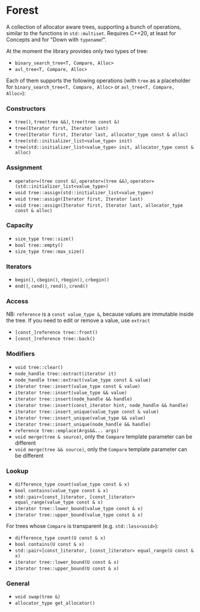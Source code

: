 # Forest
A collection of allocator aware trees, supporting a bunch of operations, similar to the functions in
`std::multiset`. Requires C++20, at least for Concepts and for "Down with `typename`!".

At the moment the library provides only two types of tree:
- `binary_search_tree<T, Compare, Alloc>`
- `avl_tree<T, Compare, Alloc>`

Each of them supports the following operations (with `tree` as a placeholder for
`binary_search_tree<T, Compare, Alloc>` or `avl_tree<T, Compare, Alloc>`):
### Constructors
- `tree()`, `tree(tree &&)`, `tree(tree const &)`
- `tree(Iterator first, Iterator last)`
- `tree(Iterator first, Iterator last, allocator_type const & alloc)`
- `tree(std::initializer_list<value_type> init)`
- `tree(std::initializer_list<value_type> init, allocator_type const & alloc)`

### Assignment
- `operator=(tree const &)`, `operator=(tree &&)`, `operator=(std::initializer_list<value_type>)`
- `void tree::assign(std::initializer_list<value_type>)`
- `void tree::assign(Iterator first, Iterator last)`
- `void tree::assign(Iterator first, Iterator last, allocator_type const & alloc)`

### Capacity
- `size_type tree::size()`
- `bool tree::empty()`
- `size_type tree::max_size()`

### Iterators
- `begin()`,  `cbegin()`, `rbegin()`, `crbegin()`
- `end()`,  `cend()`, `rend()`, `crend()`

### Access
NB: `reference` is a `const value_type &`, because values are immutable inside the tree.
If you need to edit or remove a value, use `extract`
- `[const_]reference tree::front()`
- `[const_]reference tree::back()`

### Modifiers
- `void tree::clear()`
- `node_handle tree::extract(iterator it)`
- `node_handle tree::extract(value_type const & value)`
- `iterator tree::insert(value_type const & value)`
- `iterator tree::insert(value_type && value)`
- `iterator tree::insert(node_handle && handle)`
- `iterator tree::insert(const_iterator hint, node_handle && handle)`
- `iterator tree::insert_unique(value_type const & value)`
- `iterator tree::insert_unique(value_type && value)`
- `iterator tree::insert_unique(node_handle && handle)`
- `reference tree::emplace(Args&&... args)`
- `void merge(tree & source)`, only the `Compare` template parameter can be different
- `void merge(tree && source)`, only the `Compare` template parameter can be different

### Lookup
- `difference_type count(value_type const & x)`
- `bool contains(value_type const & x)`
- `std::pair<[const_]iterator, [const_]iterator> equal_range(value_type const & x)`
- `iterator tree::lower_bound(value_type const & x)`
- `iterator tree::upper_bound(value_type const & x)`

For trees whose `Compare` is transparent (e.g. `std::less<void>`):
- `difference_type count(U const & x)`
- `bool contains(U const & x)`
- `std::pair<[const_]iterator, [const_]iterator> equal_range(U const & x)`
- `iterator tree::lower_bound(U const & x)`
- `iterator tree::upper_bound(U const & x)`

### General
- `void swap(tree &)`
- `allocator_type get_allocator()`


